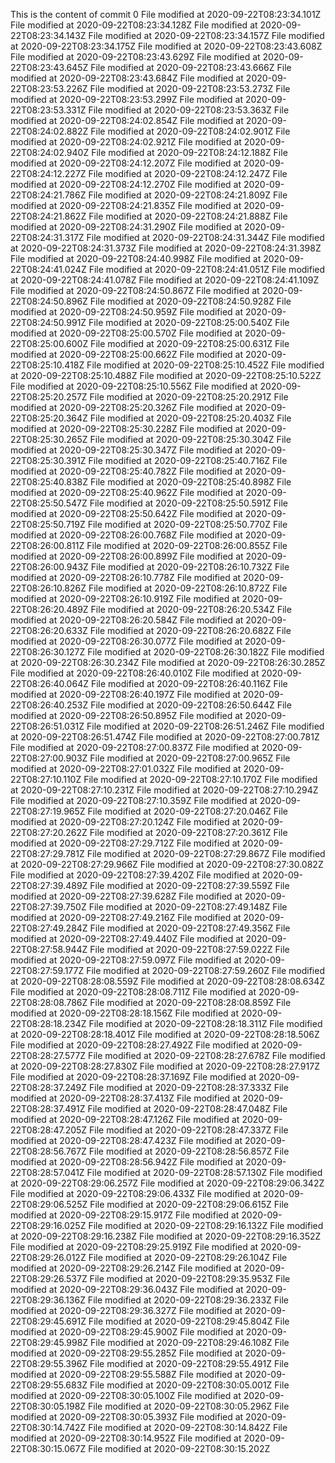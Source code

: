 This is the content of commit 0
File modified at 2020-09-22T08:23:34.101Z
File modified at 2020-09-22T08:23:34.128Z
File modified at 2020-09-22T08:23:34.143Z
File modified at 2020-09-22T08:23:34.157Z
File modified at 2020-09-22T08:23:34.175Z
File modified at 2020-09-22T08:23:43.608Z
File modified at 2020-09-22T08:23:43.629Z
File modified at 2020-09-22T08:23:43.645Z
File modified at 2020-09-22T08:23:43.666Z
File modified at 2020-09-22T08:23:43.684Z
File modified at 2020-09-22T08:23:53.226Z
File modified at 2020-09-22T08:23:53.273Z
File modified at 2020-09-22T08:23:53.299Z
File modified at 2020-09-22T08:23:53.331Z
File modified at 2020-09-22T08:23:53.363Z
File modified at 2020-09-22T08:24:02.854Z
File modified at 2020-09-22T08:24:02.882Z
File modified at 2020-09-22T08:24:02.901Z
File modified at 2020-09-22T08:24:02.921Z
File modified at 2020-09-22T08:24:02.940Z
File modified at 2020-09-22T08:24:12.188Z
File modified at 2020-09-22T08:24:12.207Z
File modified at 2020-09-22T08:24:12.227Z
File modified at 2020-09-22T08:24:12.247Z
File modified at 2020-09-22T08:24:12.270Z
File modified at 2020-09-22T08:24:21.786Z
File modified at 2020-09-22T08:24:21.809Z
File modified at 2020-09-22T08:24:21.835Z
File modified at 2020-09-22T08:24:21.862Z
File modified at 2020-09-22T08:24:21.888Z
File modified at 2020-09-22T08:24:31.290Z
File modified at 2020-09-22T08:24:31.317Z
File modified at 2020-09-22T08:24:31.344Z
File modified at 2020-09-22T08:24:31.373Z
File modified at 2020-09-22T08:24:31.398Z
File modified at 2020-09-22T08:24:40.998Z
File modified at 2020-09-22T08:24:41.024Z
File modified at 2020-09-22T08:24:41.051Z
File modified at 2020-09-22T08:24:41.078Z
File modified at 2020-09-22T08:24:41.109Z
File modified at 2020-09-22T08:24:50.867Z
File modified at 2020-09-22T08:24:50.896Z
File modified at 2020-09-22T08:24:50.928Z
File modified at 2020-09-22T08:24:50.959Z
File modified at 2020-09-22T08:24:50.991Z
File modified at 2020-09-22T08:25:00.540Z
File modified at 2020-09-22T08:25:00.570Z
File modified at 2020-09-22T08:25:00.600Z
File modified at 2020-09-22T08:25:00.631Z
File modified at 2020-09-22T08:25:00.662Z
File modified at 2020-09-22T08:25:10.418Z
File modified at 2020-09-22T08:25:10.452Z
File modified at 2020-09-22T08:25:10.488Z
File modified at 2020-09-22T08:25:10.522Z
File modified at 2020-09-22T08:25:10.556Z
File modified at 2020-09-22T08:25:20.257Z
File modified at 2020-09-22T08:25:20.291Z
File modified at 2020-09-22T08:25:20.326Z
File modified at 2020-09-22T08:25:20.364Z
File modified at 2020-09-22T08:25:20.403Z
File modified at 2020-09-22T08:25:30.228Z
File modified at 2020-09-22T08:25:30.265Z
File modified at 2020-09-22T08:25:30.304Z
File modified at 2020-09-22T08:25:30.347Z
File modified at 2020-09-22T08:25:30.391Z
File modified at 2020-09-22T08:25:40.716Z
File modified at 2020-09-22T08:25:40.782Z
File modified at 2020-09-22T08:25:40.838Z
File modified at 2020-09-22T08:25:40.898Z
File modified at 2020-09-22T08:25:40.962Z
File modified at 2020-09-22T08:25:50.547Z
File modified at 2020-09-22T08:25:50.591Z
File modified at 2020-09-22T08:25:50.642Z
File modified at 2020-09-22T08:25:50.719Z
File modified at 2020-09-22T08:25:50.770Z
File modified at 2020-09-22T08:26:00.768Z
File modified at 2020-09-22T08:26:00.811Z
File modified at 2020-09-22T08:26:00.855Z
File modified at 2020-09-22T08:26:00.899Z
File modified at 2020-09-22T08:26:00.943Z
File modified at 2020-09-22T08:26:10.732Z
File modified at 2020-09-22T08:26:10.778Z
File modified at 2020-09-22T08:26:10.826Z
File modified at 2020-09-22T08:26:10.872Z
File modified at 2020-09-22T08:26:10.919Z
File modified at 2020-09-22T08:26:20.489Z
File modified at 2020-09-22T08:26:20.534Z
File modified at 2020-09-22T08:26:20.584Z
File modified at 2020-09-22T08:26:20.633Z
File modified at 2020-09-22T08:26:20.682Z
File modified at 2020-09-22T08:26:30.077Z
File modified at 2020-09-22T08:26:30.127Z
File modified at 2020-09-22T08:26:30.182Z
File modified at 2020-09-22T08:26:30.234Z
File modified at 2020-09-22T08:26:30.285Z
File modified at 2020-09-22T08:26:40.010Z
File modified at 2020-09-22T08:26:40.064Z
File modified at 2020-09-22T08:26:40.116Z
File modified at 2020-09-22T08:26:40.197Z
File modified at 2020-09-22T08:26:40.253Z
File modified at 2020-09-22T08:26:50.644Z
File modified at 2020-09-22T08:26:50.895Z
File modified at 2020-09-22T08:26:51.031Z
File modified at 2020-09-22T08:26:51.246Z
File modified at 2020-09-22T08:26:51.474Z
File modified at 2020-09-22T08:27:00.781Z
File modified at 2020-09-22T08:27:00.837Z
File modified at 2020-09-22T08:27:00.903Z
File modified at 2020-09-22T08:27:00.965Z
File modified at 2020-09-22T08:27:01.032Z
File modified at 2020-09-22T08:27:10.110Z
File modified at 2020-09-22T08:27:10.170Z
File modified at 2020-09-22T08:27:10.231Z
File modified at 2020-09-22T08:27:10.294Z
File modified at 2020-09-22T08:27:10.359Z
File modified at 2020-09-22T08:27:19.965Z
File modified at 2020-09-22T08:27:20.046Z
File modified at 2020-09-22T08:27:20.124Z
File modified at 2020-09-22T08:27:20.262Z
File modified at 2020-09-22T08:27:20.361Z
File modified at 2020-09-22T08:27:29.712Z
File modified at 2020-09-22T08:27:29.781Z
File modified at 2020-09-22T08:27:29.867Z
File modified at 2020-09-22T08:27:29.966Z
File modified at 2020-09-22T08:27:30.082Z
File modified at 2020-09-22T08:27:39.420Z
File modified at 2020-09-22T08:27:39.489Z
File modified at 2020-09-22T08:27:39.559Z
File modified at 2020-09-22T08:27:39.628Z
File modified at 2020-09-22T08:27:39.750Z
File modified at 2020-09-22T08:27:49.148Z
File modified at 2020-09-22T08:27:49.216Z
File modified at 2020-09-22T08:27:49.284Z
File modified at 2020-09-22T08:27:49.356Z
File modified at 2020-09-22T08:27:49.440Z
File modified at 2020-09-22T08:27:58.944Z
File modified at 2020-09-22T08:27:59.022Z
File modified at 2020-09-22T08:27:59.097Z
File modified at 2020-09-22T08:27:59.177Z
File modified at 2020-09-22T08:27:59.260Z
File modified at 2020-09-22T08:28:08.559Z
File modified at 2020-09-22T08:28:08.634Z
File modified at 2020-09-22T08:28:08.711Z
File modified at 2020-09-22T08:28:08.786Z
File modified at 2020-09-22T08:28:08.859Z
File modified at 2020-09-22T08:28:18.156Z
File modified at 2020-09-22T08:28:18.234Z
File modified at 2020-09-22T08:28:18.311Z
File modified at 2020-09-22T08:28:18.401Z
File modified at 2020-09-22T08:28:18.506Z
File modified at 2020-09-22T08:28:27.492Z
File modified at 2020-09-22T08:28:27.577Z
File modified at 2020-09-22T08:28:27.678Z
File modified at 2020-09-22T08:28:27.830Z
File modified at 2020-09-22T08:28:27.917Z
File modified at 2020-09-22T08:28:37.169Z
File modified at 2020-09-22T08:28:37.249Z
File modified at 2020-09-22T08:28:37.333Z
File modified at 2020-09-22T08:28:37.413Z
File modified at 2020-09-22T08:28:37.491Z
File modified at 2020-09-22T08:28:47.048Z
File modified at 2020-09-22T08:28:47.126Z
File modified at 2020-09-22T08:28:47.205Z
File modified at 2020-09-22T08:28:47.337Z
File modified at 2020-09-22T08:28:47.423Z
File modified at 2020-09-22T08:28:56.767Z
File modified at 2020-09-22T08:28:56.857Z
File modified at 2020-09-22T08:28:56.942Z
File modified at 2020-09-22T08:28:57.041Z
File modified at 2020-09-22T08:28:57.130Z
File modified at 2020-09-22T08:29:06.257Z
File modified at 2020-09-22T08:29:06.342Z
File modified at 2020-09-22T08:29:06.433Z
File modified at 2020-09-22T08:29:06.525Z
File modified at 2020-09-22T08:29:06.615Z
File modified at 2020-09-22T08:29:15.917Z
File modified at 2020-09-22T08:29:16.025Z
File modified at 2020-09-22T08:29:16.132Z
File modified at 2020-09-22T08:29:16.238Z
File modified at 2020-09-22T08:29:16.352Z
File modified at 2020-09-22T08:29:25.919Z
File modified at 2020-09-22T08:29:26.012Z
File modified at 2020-09-22T08:29:26.104Z
File modified at 2020-09-22T08:29:26.214Z
File modified at 2020-09-22T08:29:26.537Z
File modified at 2020-09-22T08:29:35.953Z
File modified at 2020-09-22T08:29:36.043Z
File modified at 2020-09-22T08:29:36.136Z
File modified at 2020-09-22T08:29:36.233Z
File modified at 2020-09-22T08:29:36.327Z
File modified at 2020-09-22T08:29:45.691Z
File modified at 2020-09-22T08:29:45.804Z
File modified at 2020-09-22T08:29:45.900Z
File modified at 2020-09-22T08:29:45.998Z
File modified at 2020-09-22T08:29:46.108Z
File modified at 2020-09-22T08:29:55.285Z
File modified at 2020-09-22T08:29:55.396Z
File modified at 2020-09-22T08:29:55.491Z
File modified at 2020-09-22T08:29:55.588Z
File modified at 2020-09-22T08:29:55.683Z
File modified at 2020-09-22T08:30:05.001Z
File modified at 2020-09-22T08:30:05.100Z
File modified at 2020-09-22T08:30:05.198Z
File modified at 2020-09-22T08:30:05.296Z
File modified at 2020-09-22T08:30:05.393Z
File modified at 2020-09-22T08:30:14.742Z
File modified at 2020-09-22T08:30:14.842Z
File modified at 2020-09-22T08:30:14.952Z
File modified at 2020-09-22T08:30:15.067Z
File modified at 2020-09-22T08:30:15.202Z